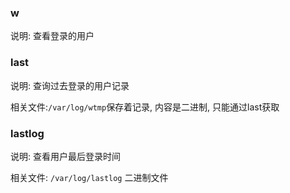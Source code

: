 ### w

说明: 查看登录的用户

### last

说明: 查询过去登录的用户记录

相关文件:`/var/log/wtmp`保存着记录, 内容是二进制, 只能通过last获取

### lastlog

说明: 查看用户最后登录时间

相关文件: `/var/log/lastlog` 二进制文件